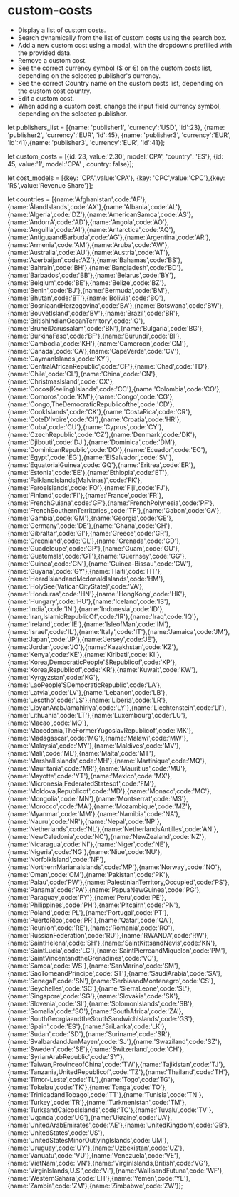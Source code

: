 # custom-costs

- Display a list of custom costs.
- Search dynamically from the list of custom costs using the search box.
- Add a new custom cost using a modal, with the dropdowns prefilled with the
  provided data.
- Remove a custom cost.
- See the correct currency symbol ($ or €) on the custom costs list, depending
  on the selected publisher's currency.
- See the correct Country name on the custom costs list, depending on the custom
  cost country.
- Edit a custom cost.
- When adding a custom cost, change the input field currency symbol, depending
  on the selected publisher.

let publishers_list = [{name: 'publisher1', 'currency':'USD', 'id':23}, {name:
'publisher2', 'currency':'EUR', 'id':45}, {name: 'publisher3', 'currency':'EUR',
'id':41},{name: 'publisher3', 'currency':'EUR', 'id':41}];

let custom_costs = [{id: 23, value:'2.30', model:'CPA', 'country': 'ES'}, {id:
45, value:'1', model:'CPA' , country: false}];

let cost_models = [{key: 'CPA',value:'CPA'}, {key: 'CPC',value:'CPC'},{key:
'RS',value:'Revenue Share'}];

let countries =
[{name:'Afghanistan',code:'AF'},{name:'ÅlandIslands',code:'AX'},{name:'Albania',code:'AL'},{name:'Algeria',code:'DZ'},{name:'AmericanSamoa',code:'AS'},{name:'AndorrA',code:'AD'},{name:'Angola',code:'AO'},{name:'Anguilla',code:'AI'},{name:'Antarctica',code:'AQ'},{name:'AntiguaandBarbuda',code:'AG'},{name:'Argentina',code:'AR'},{name:'Armenia',code:'AM'},{name:'Aruba',code:'AW'},{name:'Australia',code:'AU'},{name:'Austria',code:'AT'},{name:'Azerbaijan',code:'AZ'},{name:'Bahamas',code:'BS'},{name:'Bahrain',code:'BH'},{name:'Bangladesh',code:'BD'},{name:'Barbados',code:'BB'},{name:'Belarus',code:'BY'},{name:'Belgium',code:'BE'},{name:'Belize',code:'BZ'},{name:'Benin',code:'BJ'},{name:'Bermuda',code:'BM'},{name:'Bhutan',code:'BT'},{name:'Bolivia',code:'BO'},{name:'BosniaandHerzegovina',code:'BA'},{name:'Botswana',code:'BW'},{name:'BouvetIsland',code:'BV'},{name:'Brazil',code:'BR'},{name:'BritishIndianOceanTerritory',code:'IO'},{name:'BruneiDarussalam',code:'BN'},{name:'Bulgaria',code:'BG'},{name:'BurkinaFaso',code:'BF'},{name:'Burundi',code:'BI'},{name:'Cambodia',code:'KH'},{name:'Cameroon',code:'CM'},{name:'Canada',code:'CA'},{name:'CapeVerde',code:'CV'},{name:'CaymanIslands',code:'KY'},{name:'CentralAfricanRepublic',code:'CF'},{name:'Chad',code:'TD'},{name:'Chile',code:'CL'},{name:'China',code:'CN'},{name:'ChristmasIsland',code:'CX'},{name:'Cocos(Keeling)Islands',code:'CC'},{name:'Colombia',code:'CO'},{name:'Comoros',code:'KM'},{name:'Congo',code:'CG'},{name:'Congo,TheDemocraticRepublicofthe',code:'CD'},{name:'CookIslands',code:'CK'},{name:'CostaRica',code:'CR'},{name:'CoteD\'Ivoire',code:'CI'},{name:'Croatia',code:'HR'},{name:'Cuba',code:'CU'},{name:'Cyprus',code:'CY'},{name:'CzechRepublic',code:'CZ'},{name:'Denmark',code:'DK'},{name:'Djibouti',code:'DJ'},{name:'Dominica',code:'DM'},{name:'DominicanRepublic',code:'DO'},{name:'Ecuador',code:'EC'},{name:'Egypt',code:'EG'},{name:'ElSalvador',code:'SV'},{name:'EquatorialGuinea',code:'GQ'},{name:'Eritrea',code:'ER'},{name:'Estonia',code:'EE'},{name:'Ethiopia',code:'ET'},{name:'FalklandIslands(Malvinas)',code:'FK'},{name:'FaroeIslands',code:'FO'},{name:'Fiji',code:'FJ'},{name:'Finland',code:'FI'},{name:'France',code:'FR'},{name:'FrenchGuiana',code:'GF'},{name:'FrenchPolynesia',code:'PF'},{name:'FrenchSouthernTerritories',code:'TF'},{name:'Gabon',code:'GA'},{name:'Gambia',code:'GM'},{name:'Georgia',code:'GE'},{name:'Germany',code:'DE'},{name:'Ghana',code:'GH'},{name:'Gibraltar',code:'GI'},{name:'Greece',code:'GR'},{name:'Greenland',code:'GL'},{name:'Grenada',code:'GD'},{name:'Guadeloupe',code:'GP'},{name:'Guam',code:'GU'},{name:'Guatemala',code:'GT'},{name:'Guernsey',code:'GG'},{name:'Guinea',code:'GN'},{name:'Guinea-Bissau',code:'GW'},{name:'Guyana',code:'GY'},{name:'Haiti',code:'HT'},{name:'HeardIslandandMcdonaldIslands',code:'HM'},{name:'HolySee(VaticanCityState)',code:'VA'},{name:'Honduras',code:'HN'},{name:'HongKong',code:'HK'},{name:'Hungary',code:'HU'},{name:'Iceland',code:'IS'},{name:'India',code:'IN'},{name:'Indonesia',code:'ID'},{name:'Iran,IslamicRepublicOf',code:'IR'},{name:'Iraq',code:'IQ'},{name:'Ireland',code:'IE'},{name:'IsleofMan',code:'IM'},{name:'Israel',code:'IL'},{name:'Italy',code:'IT'},{name:'Jamaica',code:'JM'},{name:'Japan',code:'JP'},{name:'Jersey',code:'JE'},{name:'Jordan',code:'JO'},{name:'Kazakhstan',code:'KZ'},{name:'Kenya',code:'KE'},{name:'Kiribati',code:'KI'},{name:'Korea,DemocraticPeople\'SRepublicof',code:'KP'},{name:'Korea,Republicof',code:'KR'},{name:'Kuwait',code:'KW'},{name:'Kyrgyzstan',code:'KG'},{name:'LaoPeople\'SDemocraticRepublic',code:'LA'},{name:'Latvia',code:'LV'},{name:'Lebanon',code:'LB'},{name:'Lesotho',code:'LS'},{name:'Liberia',code:'LR'},{name:'LibyanArabJamahiriya',code:'LY'},{name:'Liechtenstein',code:'LI'},{name:'Lithuania',code:'LT'},{name:'Luxembourg',code:'LU'},{name:'Macao',code:'MO'},{name:'Macedonia,TheFormerYugoslavRepublicof',code:'MK'},{name:'Madagascar',code:'MG'},{name:'Malawi',code:'MW'},{name:'Malaysia',code:'MY'},{name:'Maldives',code:'MV'},{name:'Mali',code:'ML'},{name:'Malta',code:'MT'},{name:'MarshallIslands',code:'MH'},{name:'Martinique',code:'MQ'},{name:'Mauritania',code:'MR'},{name:'Mauritius',code:'MU'},{name:'Mayotte',code:'YT'},{name:'Mexico',code:'MX'},{name:'Micronesia,FederatedStatesof',code:'FM'},{name:'Moldova,Republicof',code:'MD'},{name:'Monaco',code:'MC'},{name:'Mongolia',code:'MN'},{name:'Montserrat',code:'MS'},{name:'Morocco',code:'MA'},{name:'Mozambique',code:'MZ'},{name:'Myanmar',code:'MM'},{name:'Namibia',code:'NA'},{name:'Nauru',code:'NR'},{name:'Nepal',code:'NP'},{name:'Netherlands',code:'NL'},{name:'NetherlandsAntilles',code:'AN'},{name:'NewCaledonia',code:'NC'},{name:'NewZealand',code:'NZ'},{name:'Nicaragua',code:'NI'},{name:'Niger',code:'NE'},{name:'Nigeria',code:'NG'},{name:'Niue',code:'NU'},{name:'NorfolkIsland',code:'NF'},{name:'NorthernMarianaIslands',code:'MP'},{name:'Norway',code:'NO'},{name:'Oman',code:'OM'},{name:'Pakistan',code:'PK'},{name:'Palau',code:'PW'},{name:'PalestinianTerritory,Occupied',code:'PS'},{name:'Panama',code:'PA'},{name:'PapuaNewGuinea',code:'PG'},{name:'Paraguay',code:'PY'},{name:'Peru',code:'PE'},{name:'Philippines',code:'PH'},{name:'Pitcairn',code:'PN'},{name:'Poland',code:'PL'},{name:'Portugal',code:'PT'},{name:'PuertoRico',code:'PR'},{name:'Qatar',code:'QA'},{name:'Reunion',code:'RE'},{name:'Romania',code:'RO'},{name:'RussianFederation',code:'RU'},{name:'RWANDA',code:'RW'},{name:'SaintHelena',code:'SH'},{name:'SaintKittsandNevis',code:'KN'},{name:'SaintLucia',code:'LC'},{name:'SaintPierreandMiquelon',code:'PM'},{name:'SaintVincentandtheGrenadines',code:'VC'},{name:'Samoa',code:'WS'},{name:'SanMarino',code:'SM'},{name:'SaoTomeandPrincipe',code:'ST'},{name:'SaudiArabia',code:'SA'},{name:'Senegal',code:'SN'},{name:'SerbiaandMontenegro',code:'CS'},{name:'Seychelles',code:'SC'},{name:'SierraLeone',code:'SL'},{name:'Singapore',code:'SG'},{name:'Slovakia',code:'SK'},{name:'Slovenia',code:'SI'},{name:'SolomonIslands',code:'SB'},{name:'Somalia',code:'SO'},{name:'SouthAfrica',code:'ZA'},{name:'SouthGeorgiaandtheSouthSandwichIslands',code:'GS'},{name:'Spain',code:'ES'},{name:'SriLanka',code:'LK'},{name:'Sudan',code:'SD'},{name:'Suriname',code:'SR'},{name:'SvalbardandJanMayen',code:'SJ'},{name:'Swaziland',code:'SZ'},{name:'Sweden',code:'SE'},{name:'Switzerland',code:'CH'},{name:'SyrianArabRepublic',code:'SY'},{name:'Taiwan,ProvinceofChina',code:'TW'},{name:'Tajikistan',code:'TJ'},{name:'Tanzania,UnitedRepublicof',code:'TZ'},{name:'Thailand',code:'TH'},{name:'Timor-Leste',code:'TL'},{name:'Togo',code:'TG'},{name:'Tokelau',code:'TK'},{name:'Tonga',code:'TO'},{name:'TrinidadandTobago',code:'TT'},{name:'Tunisia',code:'TN'},{name:'Turkey',code:'TR'},{name:'Turkmenistan',code:'TM'},{name:'TurksandCaicosIslands',code:'TC'},{name:'Tuvalu',code:'TV'},{name:'Uganda',code:'UG'},{name:'Ukraine',code:'UA'},{name:'UnitedArabEmirates',code:'AE'},{name:'UnitedKingdom',code:'GB'},{name:'UnitedStates',code:'US'},{name:'UnitedStatesMinorOutlyingIslands',code:'UM'},{name:'Uruguay',code:'UY'},{name:'Uzbekistan',code:'UZ'},{name:'Vanuatu',code:'VU'},{name:'Venezuela',code:'VE'},{name:'VietNam',code:'VN'},{name:'VirginIslands,British',code:'VG'},{name:'VirginIslands,U.S.',code:'VI'},{name:'WallisandFutuna',code:'WF'},{name:'WesternSahara',code:'EH'},{name:'Yemen',code:'YE'},{name:'Zambia',code:'ZM'},{name:'Zimbabwe',code:'ZW'}];
